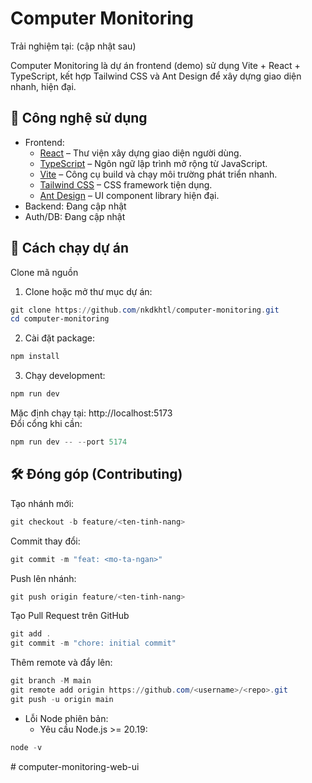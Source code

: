 # Computer Monitoring

Trải nghiệm tại: (cập nhật sau)

Computer Monitoring là dự án frontend (demo) sử dụng Vite + React + TypeScript, kết hợp Tailwind CSS và Ant Design để xây dựng giao diện nhanh, hiện đại.

## 🧰 Công nghệ sử dụng

- Frontend:
  - [React](https://react.dev/) – Thư viện xây dựng giao diện người dùng.
  - [TypeScript](https://www.typescriptlang.org/) – Ngôn ngữ lập trình mở rộng từ JavaScript.
  - [Vite](https://vitejs.dev/) – Công cụ build và chạy môi trường phát triển nhanh.
  - [Tailwind CSS](https://tailwindcss.com/) – CSS framework tiện dụng.
  - [Ant Design](https://ant.design/) – UI component library hiện đại.
- Backend: Đang cập nhật
- Auth/DB: Đang cập nhật

## 🚀 Cách chạy dự án

Clone mã nguồn

1. Clone hoặc mở thư mục dự án:

```powershell
git clone https://github.com/nkdkhtl/computer-monitoring.git
cd computer-monitoring
```

2. Cài đặt package:

```powershell
npm install
```

3. Chạy development:

```powershell
npm run dev
```

Mặc định chạy tại: http://localhost:5173  
Đổi cổng khi cần:

```powershell
npm run dev -- --port 5174
```

## 🛠️ Đóng góp (Contributing)

Tạo nhánh mới:

```powershell
git checkout -b feature/<ten-tinh-nang>
```

Commit thay đổi:

```powershell
git commit -m "feat: <mo-ta-ngan>"
```

Push lên nhánh:

```powershell
git push origin feature/<ten-tinh-nang>
```

Tạo Pull Request trên GitHub

```powershell
git add .
git commit -m "chore: initial commit"
```

Thêm remote và đẩy lên:

```powershell
git branch -M main
git remote add origin https://github.com/<username>/<repo>.git
git push -u origin main
```

- Lỗi Node phiên bản:
  - Yêu cầu Node.js >= 20.19:

```powershell
node -v
```
#   c o m p u t e r - m o n i t o r i n g - w e b - u i  
 